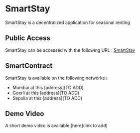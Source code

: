 # SmartStay

SmartStay is a decentralized application for seasonal renting

## Public Access

SmartStay can be accessed with the following URL : [SmartStay](https://smart-stay.vercel.app/)

## SmartContract

SmartStay is available on the following networks :

* Mumbai at this [address](TO ADD)
* Goerli at this [address](TO ADD)
* Sepolia at this [address](TO ADD)

## Demo Video

A short demo video is available [here](link to add)